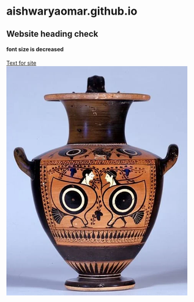 # aishwaryaomar.github.io
## Website heading check
#### font size is decreased
[Text for site](https://www.youtube.com/watch?v=dQw4w9WgXcQ)
<img src = "1151.jpeg">
